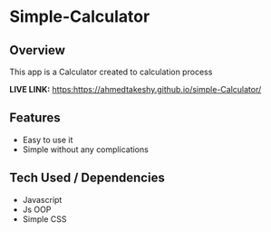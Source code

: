 <h1><strong>Simple-Calculator</strong></h1>
<h2>Overview</h2>
<p>This app is a Calculator created to calculation process</p>
<p><b>LIVE LINK:</b> <a href="ahmedtakeshy.github.io/Calculator/">https:https://ahmedtakeshy.github.io/simple-Calculator/ </a></hp>
<h2>Features</h2>
<ul>
  <li>Easy to use it</li>
  <li>Simple without any complications</li>
</ul>
<h2>Tech Used / Dependencies</h2>
<ul>
  <li>Javascript</li>
  <li>Js OOP</a></li>
  <li>Simple CSS</li>
</ul>

